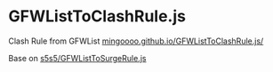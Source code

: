# GFWListToClashRule.js
Clash Rule from GFWList
[mingoooo.github.io/GFWListToClashRule.js/](http://mingoooo.github.io/GFWListToClashRule.js/)

Base on [s5s5/GFWListToSurgeRule.js](s5s5/GFWListToSurgeRule.js)

